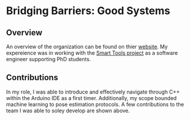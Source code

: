 # Bridging Barriers: Good Systems

## Overview
An overview of the organization can be found on thier [website](https://bridgingbarriers.utexas.edu/good-systems). My expereience was in working with the [Smart Tools project](https://bridgingbarriers.utexas.edu/good-systems/projects/making-smart-tools-work-for-everyone) as a software engineer supporting PhD students. 

## Contributions
In my role, I was able to introduce and effectively navigate through C++ within the Arduino IDE as a first timer. Additionally, my scope bounded machine learning to pose estimation protocols. A few contributions to the team I was able to soley develop are shown above. 
